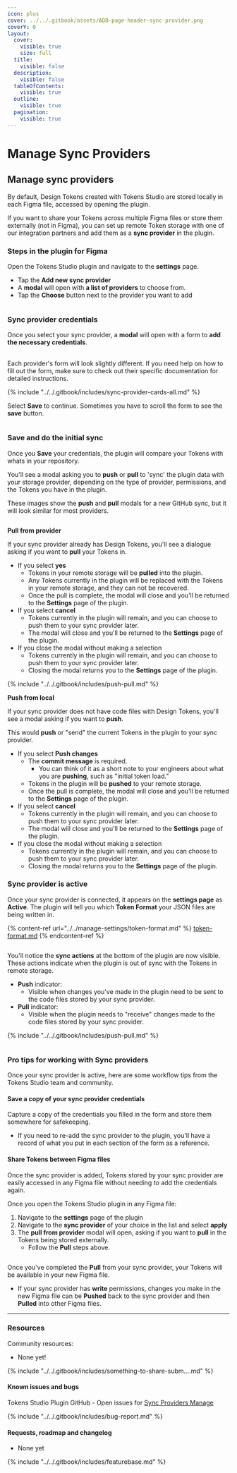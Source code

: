 ```yaml
---
icon: plus
cover: ../../.gitbook/assets/ADD-page-header-sync-provider.png
coverY: 0
layout:
  cover:
    visible: true
    size: full
  title:
    visible: false
  description:
    visible: false
  tableOfContents:
    visible: true
  outline:
    visible: true
  pagination:
    visible: true
---
```


# Manage Sync Providers

## Manage sync providers

By default, Design Tokens created with Tokens Studio are stored locally in each Figma file, accessed by opening the plugin.

If you want to share your Tokens across multiple Figma files or store them externally (not in Figma), you can set up remote Token storage with one of our integration partners and add them as a **sync provider** in the plugin.

### Steps in the plugin for Figma

Open the Tokens Studio plugin and navigate to the **settings** page.

* Tap the **Add new sync provider**
* A **modal** will open with **a list of providers** to choose from.
* Tap the **Choose** button next to the provider you want to add

<figure><img src="../../.gitbook/assets/settings-page-addNewSyncProvider-v2-0 (1).png" alt=""><figcaption></figcaption></figure>

### Sync provider credentials

Once you select your sync provider, a **modal** will open with a form to **add the necessary credentials**.

\
Each provider's form will look slightly different. If you need help on how to fill out the form, make sure to check out their specific documentation for detailed instructions.&#x20;

{% include "../../.gitbook/includes/sync-provider-cards-all.md" %}



Select **Save** to continue. Sometimes you have to scroll the form to see the **save** button.

<figure><img src="../../.gitbook/assets/sync-save-button-cutoff-annotated-v2-0 (1).png" alt=""><figcaption></figcaption></figure>

### Save and do the initial sync

Once you **Save** your credentials, the plugin will compare your Tokens with whats in your repository.

You'll see a modal asking you to **push** or **pull** to 'sync' the plugin data with your storage provider, depending on the type of provider, permissions, and the Tokens you have in the plugin.

These images show the **push** and **pull** modals for a new GitHub sync, but it will look similar for most providers.

<figure><img src="../../.gitbook/assets/sync-git-push-pull-modal-v2-0 (2).png" alt=""><figcaption></figcaption></figure>

**Pull from provider**

If your sync provider already has Design Tokens, you'll see a dialogue asking if you want to **pull** your Tokens in.

* If you select **yes**
  * Tokens in your remote storage will be **pulled** into the plugin.
  * Any Tokens currently in the plugin will be replaced with the Tokens in your remote storage, and they can not be recovered.
  * Once the pull is complete, the modal will close and you'll be returned to the **Settings** page of the plugin.
* If you select **cancel**
  * Tokens currently in the plugin will remain, and you can choose to push them to your sync provider later.
  * The modal will close and you'll be returned to the **Settings** page of the plugin.
* If you close the modal without making a selection
  * Tokens currently in the plugin will remain, and you can choose to push them to your sync provider later.
  * Closing the modal returns you to the **Settings** page of the plugin.

{% include "../../.gitbook/includes/push-pull.md" %}



**Push from local**

If your sync provider does not have code files with Design Tokens, you'll see a modal asking if you want to **push**.

This would **push** or "send" the current Tokens in the plugin to your sync provider.

* If you select **Push changes**
  * The **commit message** is required.
    * You can think of it as a short note to your engineers about what you are **pushing**, such as "initial token load."
  * Tokens in the plugin will be **pushed** to your remote storage.
  * Once the pull is complete, the modal will close and you'll be returned to the **Settings** page of the plugin.
* If you select **cancel**
  * Tokens currently in the plugin will remain, and you can choose to push them to your sync provider later.
  * The modal will close and you'll be returned to the **Settings** page of the plugin.
* If you close the modal without making a selection
  * Tokens currently in the plugin will remain, and you can choose to push them to your sync provider later.
  * Closing the modal returns you to the **Settings** page of the plugin.

### Sync provider is active

Once your sync provider is connected, it appears on the **settings page** as **Active**. The plugin will tell you which **Token Format** your JSON files are being written in.

{% content-ref url="../../manage-settings/token-format.md" %}
[token-format.md](../../manage-settings/token-format.md)
{% endcontent-ref %}



<figure><img src="../../.gitbook/assets/settings-page-sync-actions-push-v2-0 (1).png" alt=""><figcaption></figcaption></figure>

You'll notice the **sync actions** at the bottom of the plugin are now visible. These actions indicate when the plugin is out of sync with the Tokens in remote storage.

* **Push** indicator:
  * Visible when changes you've made in the plugin need to be sent to the code files stored by your sync provider.
* **Pull** indicator:
  * Visible when the plugin needs to "receive" changes made to the code files stored by your sync provider.

{% include "../../.gitbook/includes/push-pull.md" %}

<figure><img src="../../.gitbook/assets/sync-actions-none-v2-0.png" alt=""><figcaption></figcaption></figure>

### Pro tips for working with Sync providers

Once your sync provider is active, here are some workflow tips from the Tokens Studio team and community.

#### Save a copy of your sync provider credentials

Capture a copy of the credentials you filled in the form and store them somewhere for safekeeping.

* If you need to re-add the sync provider to the plugin, you'll have a record of what you put in each section of the form as a reference.

#### Share Tokens between Figma files

Once the sync provider is added, Tokens stored by your sync provider are easily accessed in any Figma file without needing to add the credentials again.

Once you open the Tokens Studio plugin in any Figma file:

1. Navigate to the **settings** page of the plugin
2. Navigate to the **sync provider** of your choice in the list and select **apply**
3. The **pull from provider** modal will open, asking if you want to **pull** in the Tokens being stored externally.
   * Follow the **Pull** steps above.

<figure><img src="../../.gitbook/assets/sync-pull-modal-v2-01.png" alt=""><figcaption></figcaption></figure>

Once you've completed the **Pull** from your sync provider, your Tokens will be available in your new Figma file.

* If your sync provider has **write** permissions, changes you make in the new Figma file can be **Pushed** back to the sync provider and then **Pulled** into other Figma files.

***

### Resources

Community resources:

* None yet!

{% include "../../.gitbook/includes/something-to-share-subm....md" %}



#### Known issues and bugs

Tokens Studio Plugin GitHub - Open issues for [Sync Providers Manage](https://github.com/tokens-studio/figma-plugin/labels/sync%20providers%20manage)

{% include "../../.gitbook/includes/bug-report.md" %}



#### Requests, roadmap and changelog

* None yet

{% include "../../.gitbook/includes/featurebase.md" %}
